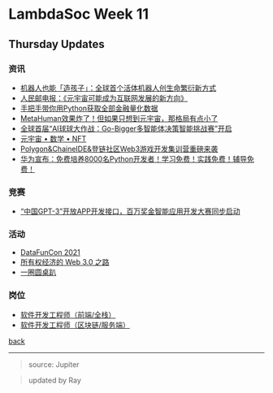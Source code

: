 # LambdaSoc Week 11

## Thursday Updates

### 资讯

 - [机器人也能「造孩子」：全球首个活体机器人创生命繁衍新方式](https://mp.weixin.qq.com/s/esHd4Qy8Tm7TgsK9qWgD3g)
 - [人民邮电报：《元宇宙可能成为互联网发展的新方向》](https://mp.weixin.qq.com/s/GkOthi8jvktnl7EwatFyWg)
 - [手把手带你用Python获取全部金融量化数据](https://mp.weixin.qq.com/s/yD-jU1zOB_dtdX5Wzg3zkA)
 - [MetaHuman效果炸了！但如果只想到元宇宙，那格局有点小了](https://mp.weixin.qq.com/s/iswoC5XE2IV_XqjW4p64fQ)
 - [全球首届“AI球球大作战：Go-Bigger多智能体决策智能挑战赛”开启](https://mp.weixin.qq.com/s/r3PpOSTaSRvJuDIoP88VZQ)
 - [元宇宙 • 数学 • NFT](https://mp.weixin.qq.com/s/-U2bpSxZhCsRtrBVW4aKww)
 - [Polygon&ChaineIDE&登链社区Web3游戏开发集训营重磅来袭](https://mp.weixin.qq.com/s/Gom50qZrwK-T7emSR-eJgQ)
 - [华为宣布：免费培养8000名Python开发者！学习免费！实践免费！辅导免费！](https://mp.weixin.qq.com/s/t7eTaGoD4ztSakt4tmJhuA)

### 竞赛

 - [“中国GPT-3”开放APP开发接口，百万奖金智能应用开发大赛同步启动](https://mp.weixin.qq.com/s/4F6aWgqBHedX5urTexAQIw)

### 活动

 - [DataFunCon 2021](img/1202_week11thur0.jpg)
 - [所有权经济的 Web 3.0 之路](img/1202_week11thur1.jpg)
 - [一圈圆桌趴](img/1202_week11thur4.jpg)

### 岗位

 - [软件开发工程师（前端/全栈）](img/1202_week11thur2.jpg)
 - [软件开发工程师（区块链/服务端）](img/1202_week11thur3.jpg)

[back](../newsletter.html)

***

> source: Jupiter

> updated by Ray